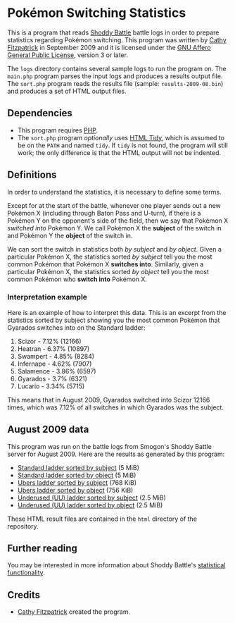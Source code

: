 # Pok&eacute;mon Switching Statistics

This is a program that reads [Shoddy Battle][] battle logs in order to prepare
statistics regarding Pok&eacute;mon switching. This program was written by
[Cathy Fitzpatrick][cathyjf] in September 2009 and it is licensed under the
[GNU Affero General Public License][agpl3], version 3 or later.

The `logs` directory contains several sample logs to run the program on. The
`main.php` program parses the input logs and produces a results output file.
The `sort.php` program reads the results file (sample: `results-2009-08.bin`)
and produces a set of HTML output files.

## Dependencies

+ This program requires [PHP][].
+ The `sort.php` program _optionally_ uses [HTML Tidy][], which is assumed to
  be on the `PATH` and named `tidy`. If `tidy` is not found, the program will
  still work; the only difference is that the HTML output will not be indented.

## Definitions

In order to understand the statistics, it is necessary to define some terms.

Except for at the start of the battle, whenever one player sends out a new
Pokémon X (including through Baton Pass and U-turn), if there is a Pokémon Y on
the opponent's side of the field, then we say that Pokémon X _switched into_
Pokémon Y. We call Pokémon X the **subject** of the switch in and Pokémon Y the
**object** of the switch in.

We can sort the switch in statistics both _by subject_ and _by object_. Given a
particular Pokémon X, the statistics sorted _by subject_ tell you the most
common Pokémon that Pokémon X **switches into**. Similarly, given a particular
Pokémon X, the statistics sorted _by object_ tell you the most common Pokémon
who **switch into** Pokémon X.

### Interpretation example

Here is an example of how to interpret this data. This is an excerpt from the
statistics sorted by subject showing you the most common Pokémon that Gyarados
switches into on the Standard ladder:

1. Scizor - 7.12% (12166)
2. Heatran - 6.37% (10897)
3. Swampert - 4.85% (8284)
4. Infernape - 4.62% (7907)
5. Salamence - 3.86% (6597)
6. Gyarados - 3.7% (6321)
7. Lucario - 3.34% (5715)

This means that in August 2009, Gyarados switched into Scizor 12166 times,
which was 7.12% of all switches in which Gyarados was the subject.

## August 2009 data

This program was run on the battle logs from Smogon's Shoddy Battle server for
August 2009. Here are the results as generated by this program:

+ [Standard ladder sorted by subject](https://raw.github.com/cathyjf/PokemonSwitchStats/master/html/standard_by_subject.htm) (5 MiB)
+ [Standard ladder sorted by object](https://raw.github.com/cathyjf/PokemonSwitchStats/master/html/standard_by_object.htm) (5 MiB)
+ [Ubers ladder sorted by subject](https://raw.github.com/cathyjf/PokemonSwitchStats/master/html/ubers_by_subject.htm) (768 KiB)
+ [Ubers ladder sorted by object](https://raw.github.com/cathyjf/PokemonSwitchStats/master/html/ubers_by_object.htm) (756 KiB)
+ [Underused (UU) ladder sorted by subject](https://raw.github.com/cathyjf/PokemonSwitchStats/master/html/underused_by_subject.htm) (2.5 MiB)
+ [Underused (UU) ladder sorted by object](https://raw.github.com/cathyjf/PokemonSwitchStats/master/html/underused_by_object.htm) (2.5 MiB)

These HTML result files are contained in the `html` directory of the repository.

## Further reading

You may be interested in more information about Shoddy Battle's
[statistical functionality][stats].

## Credits

+ [Cathy Fitzpatrick][cathyjf] created the program.

[Shoddy Battle]: http://pokemonlab.com
[cathyjf]: https://cathyjf.com
[agpl3]: http://www.fsf.org/licensing/licenses/agpl-3.0.html
[PHP]: http://php.net
[HTML Tidy]: http://tidy.sourceforge.net/
[stats]: http://pokemonlab.com/about#statistical-data
